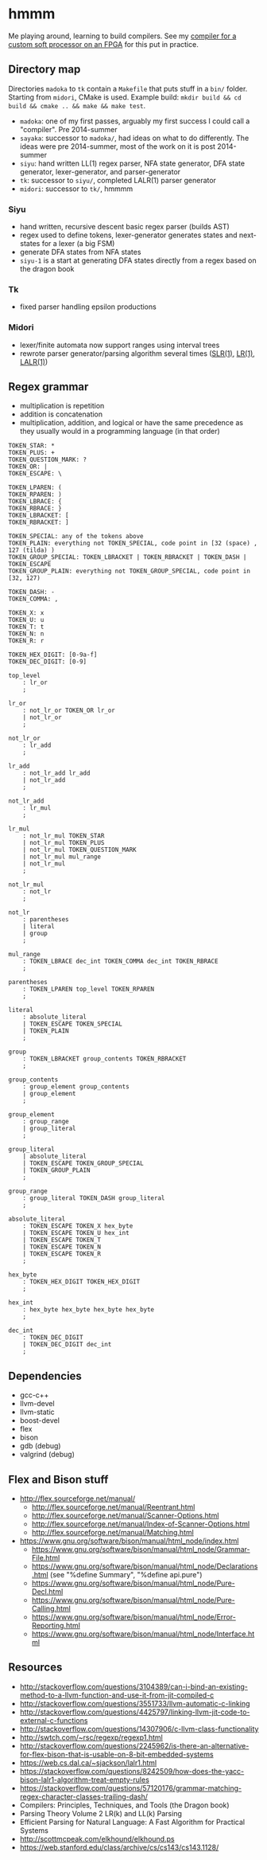 hmmm
====
Me playing around, learning to build compilers.
See my [compiler for a custom soft processor on an FPGA][1] for this put in practice.

## Directory map
Directories `madoka` to `tk` contain a `Makefile` that puts stuff in a `bin/` folder.
Starting from `midori`, CMake is used.
Example build: `mkdir build && cd build && cmake .. && make && make test`.

- `madoka`: one of my first passes, arguably my first success I could call a "compiler". Pre 2014-summer
- `sayaka`: successor to `madoka/`, had ideas on what to do differently. The ideas were pre 2014-summer, most of the work on it is post 2014-summer
- `siyu`: hand written LL(1) regex parser, NFA state generator, DFA state generator, lexer-generator, and parser-generator
- `tk`: successor to `siyu/`, completed LALR(1) parser generator
- `midori`: successor to `tk/`, hmmmm

### Siyu
- hand written, recursive descent basic regex parser (builds AST)
- regex used to define tokens, lexer-generator generates states and next-states for a lexer (a big FSM)
- generate DFA states from NFA states
- `siyu-1` is a start at generating DFA states directly from a regex based on the dragon book

### Tk
- fixed parser handling epsilon productions

### Midori
- lexer/finite automata now support ranges using interval trees
- rewrote parser generator/parsing algorithm several times ([SLR(1)][2], [LR(1)][3], [LALR(1)][4])

## Regex grammar
- multiplication is repetition
- addition is concatenation
- multiplication, addition, and logical or have the same precedence as they usually would in a programming language (in that order)

```
TOKEN_STAR: *
TOKEN_PLUS: +
TOKEN_QUESTION_MARK: ?
TOKEN_OR: |
TOKEN_ESCAPE: \

TOKEN_LPAREN: (
TOKEN_RPAREN: )
TOKEN_LBRACE: {
TOKEN_RBRACE: }
TOKEN_LBRACKET: [
TOKEN_RBRACKET: ]

TOKEN_SPECIAL: any of the tokens above
TOKEN_PLAIN: everything not TOKEN_SPECIAL, code point in [32 (space) , 127 (tilda) )
TOKEN_GROUP_SPECIAL: TOKEN_LBRACKET | TOKEN_RBRACKET | TOKEN_DASH | TOKEN_ESCAPE
TOKEN_GROUP_PLAIN: everything not TOKEN_GROUP_SPECIAL, code point in [32, 127)

TOKEN_DASH: -
TOKEN_COMMA: ,

TOKEN_X: x
TOKEN_U: u
TOKEN_T: t
TOKEN_N: n
TOKEN_R: r

TOKEN_HEX_DIGIT: [0-9a-f]
TOKEN_DEC_DIGIT: [0-9]

top_level
	: lr_or
	;

lr_or
	: not_lr_or TOKEN_OR lr_or
	| not_lr_or
	;

not_lr_or
	: lr_add
	;

lr_add
	: not_lr_add lr_add
	| not_lr_add
	;

not_lr_add
	: lr_mul
	;

lr_mul
	: not_lr_mul TOKEN_STAR
	| not_lr_mul TOKEN_PLUS
	| not_lr_mul TOKEN_QUESTION_MARK
	| not_lr_mul mul_range
	| not_lr_mul
	;

not_lr_mul
	: not_lr
	;

not_lr
	: parentheses
	| literal
	| group
	;

mul_range
	: TOKEN_LBRACE dec_int TOKEN_COMMA dec_int TOKEN_RBRACE
	;

parentheses
	: TOKEN_LPAREN top_level TOKEN_RPAREN
	;

literal
	: absolute_literal
	| TOKEN_ESCAPE TOKEN_SPECIAL
	| TOKEN_PLAIN
	;

group
	: TOKEN_LBRACKET group_contents TOKEN_RBRACKET
	;

group_contents
	: group_element group_contents
	| group_element
	;

group_element
	: group_range
	| group_literal
	;

group_literal
	| absolute_literal
	| TOKEN_ESCAPE TOKEN_GROUP_SPECIAL
	| TOKEN_GROUP_PLAIN
	;

group_range
	: group_literal TOKEN_DASH group_literal
	;

absolute_literal
	: TOKEN_ESCAPE TOKEN_X hex_byte
	| TOKEN_ESCAPE TOKEN_U hex_int
	| TOKEN_ESCAPE TOKEN_T
	| TOKEN_ESCAPE TOKEN_N
	| TOKEN_ESCAPE TOKEN_R
	;

hex_byte
	: TOKEN_HEX_DIGIT TOKEN_HEX_DIGIT
	;

hex_int
	: hex_byte hex_byte hex_byte hex_byte
	;

dec_int
	: TOKEN_DEC_DIGIT
	| TOKEN_DEC_DIGIT dec_int
	;
```

## Dependencies
- gcc-c++
- llvm-devel
- llvm-static
- boost-devel
- flex
- bison
- gdb (debug)
- valgrind (debug)

## Flex and Bison stuff
- http://flex.sourceforge.net/manual/
	- http://flex.sourceforge.net/manual/Reentrant.html
	- http://flex.sourceforge.net/manual/Scanner-Options.html
	- http://flex.sourceforge.net/manual/Index-of-Scanner-Options.html
	- http://flex.sourceforge.net/manual/Matching.html
- https://www.gnu.org/software/bison/manual/html_node/index.html
	- https://www.gnu.org/software/bison/manual/html_node/Grammar-File.html
	- https://www.gnu.org/software/bison/manual/html_node/Declarations.html (see "%define Summary", "%define api.pure")
	- https://www.gnu.org/software/bison/manual/html_node/Pure-Decl.html
	- https://www.gnu.org/software/bison/manual/html_node/Pure-Calling.html
	- https://www.gnu.org/software/bison/manual/html_node/Error-Reporting.html
	- https://www.gnu.org/software/bison/manual/html_node/Interface.html

## Resources
- http://stackoverflow.com/questions/3104389/can-i-bind-an-existing-method-to-a-llvm-function-and-use-it-from-jit-compiled-c
- http://stackoverflow.com/questions/3551733/llvm-automatic-c-linking
- http://stackoverflow.com/questions/4425797/linking-llvm-jit-code-to-external-c-functions
- http://stackoverflow.com/questions/14307906/c-llvm-class-functionality
- http://swtch.com/~rsc/regexp/regexp1.html
- http://stackoverflow.com/questions/2245962/is-there-an-alternative-for-flex-bison-that-is-usable-on-8-bit-embedded-systems
- https://web.cs.dal.ca/~sjackson/lalr1.html
- https://stackoverflow.com/questions/8242509/how-does-the-yacc-bison-lalr1-algorithm-treat-empty-rules
- https://stackoverflow.com/questions/57120176/grammar-matching-regex-character-classes-trailing-dash/
- Compilers: Principles, Techniques, and Tools (the Dragon book)
- Parsing Theory Volume 2 LR(k) and LL(k) Parsing
- Efficient Parsing for Natural Language: A Fast Algorithm for Practical Systems
- http://scottmcpeak.com/elkhound/elkhound.ps
- https://web.stanford.edu/class/archive/cs/cs143/cs143.1128/

[1]: https://github.com/Raekye/bdel_and_dfr_compiler
[2]: https://github.com/Raekye/hmmm/tree/1130d9626c838b36b54155926df05da25e4e828f
[3]: https://github.com/Raekye/hmmm/tree/ca9659d56b1876f5a325463ebcdb04aec0e3cfbe
[4]: https://github.com/Raekye/hmmm/tree/a4cb4c7e844ef49d675a9faac622d8d57c8da184
